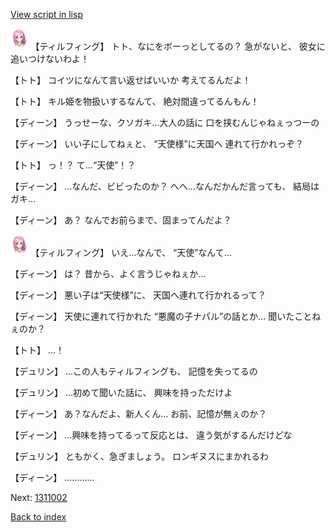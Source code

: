 [View script in lisp](../scripts/1310902.txt)

<img src="../images/units/101411.png" alt="101411.png" height="34"/>
【ティルフィング】
トト、なにをボーっとしてるの？
急がないと、
彼女に追いつけないわよ！

【トト】
コイツになんて言い返せばいいか
考えてるんだよ！

【トト】
キル姫を物扱いするなんて、
絶対間違ってるんもん！

【ディーン】
うっせーな、クソガキ…大人の話に
口を挟むんじゃねぇっつーの

【ディーン】
いい子にしてねぇと、
“天使様”に天国へ
連れて行かれっぞ？

【トト】
っ！？
て…“天使”！？

【ディーン】
…なんだ、ビビったのか？
へへ…なんだかんだ言っても、
結局はガキ…

【ディーン】
あ？
なんでお前らまで、固まってんだよ？

<img src="../images/units/101411.png" alt="101411.png" height="34"/>
【ティルフィング】
いえ…なんで、
“天使”なんて…

【ディーン】
は？
昔から、よく言うじゃねぇか…

【ディーン】
悪い子は“天使様”に、
天国へ連れて行かれるって？

【ディーン】
天使に連れて行かれた
“悪魔の子ナパル”の話とか…
聞いたことねぇのか？

【トト】
…！

【デュリン】
…この人もティルフィングも、
記憶を失ってるの

【デュリン】
…初めて聞いた話に、
興味を持っただけよ

【ディーン】
あ？なんだよ、新人くん…
お前、記憶が無ぇのか？

【ディーン】
…興味を持ってるって反応とは、
違う気がするんだけどな

【デュリン】
ともかく、急ぎましょう。
ロンギヌスにまかれるわ

【ディーン】
…………

Next: [1311002](1311002.md)

[Back to index](index.md)
